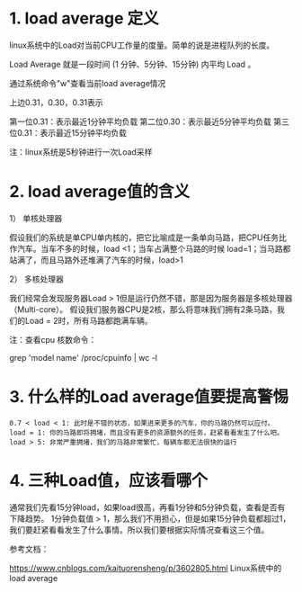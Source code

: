 # 1. load average 定义

linux系统中的Load对当前CPU工作量的度量。简单的说是进程队列的长度。

Load Average 就是一段时间 (1 分钟、5分钟、15分钟) 内平均 Load 。

通过系统命令"w"查看当前load average情况

 

上边0.31，0.30，0.31表示

第一位0.31：表示最近1分钟平均负载
第二位0.30：表示最近5分钟平均负载
第三位0.31：表示最近15分钟平均负载

注：linux系统是5秒钟进行一次Load采样

 

# 2. load average值的含义

1） 单核处理器

假设我们的系统是单CPU单内核的，把它比喻成是一条单向马路，把CPU任务比作汽车。当车不多的时候，load <1；当车占满整个马路的时候 load=1；当马路都站满了，而且马路外还堆满了汽车的时候，load>1

2） 多核处理器

我们经常会发现服务器Load > 1但是运行仍然不错，那是因为服务器是多核处理器（Multi-core）。
假设我们服务器CPU是2核，那么将意味我们拥有2条马路，我们的Load = 2时，所有马路都跑满车辆。

注：查看cpu 核数命令： 

grep 'model name' /proc/cpuinfo | wc -l

 

# 3. 什么样的Load average值要提高警惕

    0.7 < load < 1: 此时是不错的状态，如果进来更多的汽车，你的马路仍然可以应付。
    load = 1: 你的马路即将拥堵，而且没有更多的资源额外的任务，赶紧看看发生了什么吧。
    load > 5: 非常严重拥堵，我们的马路非常繁忙，每辆车都无法很快的运行

 

# 4. 三种Load值，应该看哪个

通常我们先看15分钟load，如果load很高，再看1分钟和5分钟负载，查看是否有下降趋势。
1分钟负载值 > 1，那么我们不用担心，但是如果15分钟负载都超过1，我们要赶紧看看发生了什么事情。所以我们要根据实际情况查看这三个值。

参考文档：

https://www.cnblogs.com/kaituorensheng/p/3602805.html    Linux系统中的load average 


